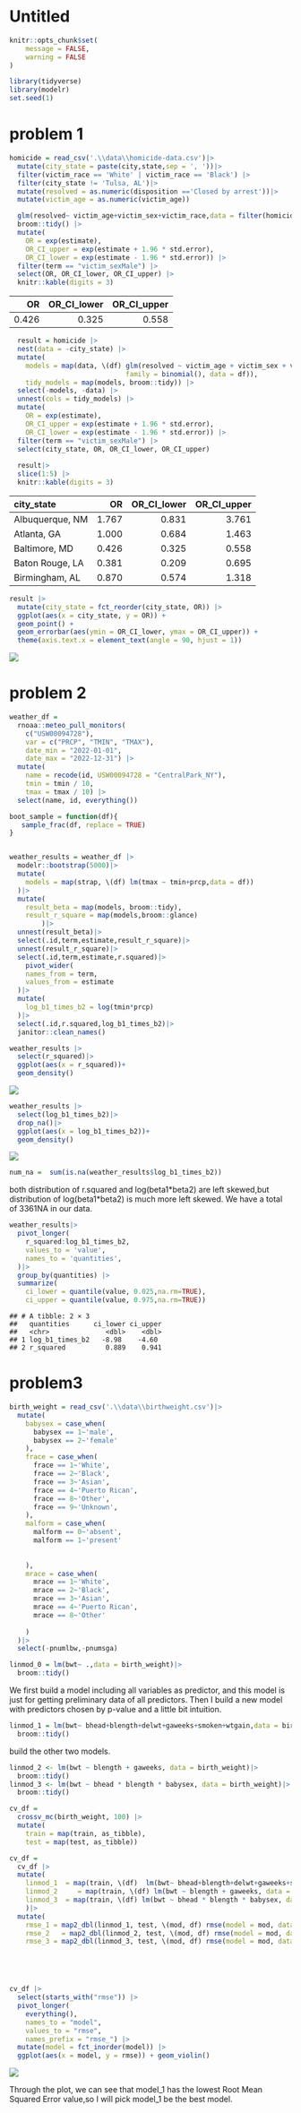 Untitled
================

``` r
knitr::opts_chunk$set(
    message = FALSE,
    warning = FALSE
)
```

``` r
library(tidyverse)
library(modelr)
set.seed(1)
```

# problem 1

``` r
homicide = read_csv('.\\data\\homicide-data.csv')|>
  mutate(city_state = paste(city,state,sep = ', '))|>
  filter(victim_race == 'White' | victim_race == 'Black') |>
  filter(city_state != 'Tulsa, AL')|>
  mutate(resolved = as.numeric(disposition =='Closed by arrest'))|>
  mutate(victim_age = as.numeric(victim_age))

  glm(resolved~ victim_age+victim_sex+victim_race,data = filter(homicide,city_state == 'Baltimore, MD'),family = binomial())|>
  broom::tidy() |> 
  mutate(
    OR = exp(estimate), 
    OR_CI_upper = exp(estimate + 1.96 * std.error),
    OR_CI_lower = exp(estimate - 1.96 * std.error)) |> 
  filter(term == "victim_sexMale") |> 
  select(OR, OR_CI_lower, OR_CI_upper) |>
  knitr::kable(digits = 3)
```

|    OR | OR_CI_lower | OR_CI_upper |
|------:|------------:|------------:|
| 0.426 |       0.325 |       0.558 |

``` r
  result = homicide |> 
  nest(data = -city_state) |> 
  mutate(
    models = map(data, \(df) glm(resolved ~ victim_age + victim_sex + victim_race, 
                             family = binomial(), data = df)),
    tidy_models = map(models, broom::tidy)) |> 
  select(-models, -data) |> 
  unnest(cols = tidy_models) |> 
  mutate(
    OR = exp(estimate), 
    OR_CI_upper = exp(estimate + 1.96 * std.error),
    OR_CI_lower = exp(estimate - 1.96 * std.error)) |> 
  filter(term == "victim_sexMale") |> 
  select(city_state, OR, OR_CI_lower, OR_CI_upper) 
  
  result|>
  slice(1:5) |> 
  knitr::kable(digits = 3)
```

| city_state      |    OR | OR_CI_lower | OR_CI_upper |
|:----------------|------:|------------:|------------:|
| Albuquerque, NM | 1.767 |       0.831 |       3.761 |
| Atlanta, GA     | 1.000 |       0.684 |       1.463 |
| Baltimore, MD   | 0.426 |       0.325 |       0.558 |
| Baton Rouge, LA | 0.381 |       0.209 |       0.695 |
| Birmingham, AL  | 0.870 |       0.574 |       1.318 |

``` r
result |> 
  mutate(city_state = fct_reorder(city_state, OR)) |> 
  ggplot(aes(x = city_state, y = OR)) + 
  geom_point() + 
  geom_errorbar(aes(ymin = OR_CI_lower, ymax = OR_CI_upper)) + 
  theme(axis.text.x = element_text(angle = 90, hjust = 1))
```

![](p8105_hw6_hh3043_files/figure-gfm/unnamed-chunk-4-1.png)<!-- -->

# problem 2

``` r
weather_df = 
  rnoaa::meteo_pull_monitors(
    c("USW00094728"),
    var = c("PRCP", "TMIN", "TMAX"), 
    date_min = "2022-01-01",
    date_max = "2022-12-31") |>
  mutate(
    name = recode(id, USW00094728 = "CentralPark_NY"),
    tmin = tmin / 10,
    tmax = tmax / 10) |>
  select(name, id, everything())

boot_sample = function(df){
   sample_frac(df, replace = TRUE)
}


weather_results = weather_df |>
  modelr::bootstrap(5000)|>
  mutate(
    models = map(strap, \(df) lm(tmax ~ tmin+prcp,data = df))
  )|>
  mutate(
    result_beta = map(models, broom::tidy),
    result_r_square = map(models,broom::glance)
        )|>
  unnest(result_beta)|>
  select(.id,term,estimate,result_r_square)|>
  unnest(result_r_square)|>
  select(.id,term,estimate,r.squared)|>
    pivot_wider(
    names_from = term,
    values_from = estimate
  )|>
  mutate(
    log_b1_times_b2 = log(tmin*prcp)
  )|>
  select(.id,r.squared,log_b1_times_b2)|>
  janitor::clean_names()

weather_results |>
  select(r_squared)|>
  ggplot(aes(x = r_squared))+
  geom_density()
```

![](p8105_hw6_hh3043_files/figure-gfm/unnamed-chunk-5-1.png)<!-- -->

``` r
weather_results |>
  select(log_b1_times_b2)|>
  drop_na()|>
  ggplot(aes(x = log_b1_times_b2))+
  geom_density()
```

![](p8105_hw6_hh3043_files/figure-gfm/unnamed-chunk-5-2.png)<!-- -->

``` r
num_na =  sum(is.na(weather_results$log_b1_times_b2))
```

both distribution of r.squared and log(beta1\*beta2) are left skewed,but
distribution of log(beta1\*beta2) is much more left skewed. We have a
total of 3361NA in our data.

``` r
weather_results|> 
  pivot_longer(
    r_squared:log_b1_times_b2,
    values_to = 'value',
    names_to = 'quantities',
  )|>
  group_by(quantities) |> 
  summarize(
    ci_lower = quantile(value, 0.025,na.rm=TRUE), 
    ci_upper = quantile(value, 0.975,na.rm=TRUE))
```

    ## # A tibble: 2 × 3
    ##   quantities      ci_lower ci_upper
    ##   <chr>              <dbl>    <dbl>
    ## 1 log_b1_times_b2   -8.98    -4.60 
    ## 2 r_squared          0.889    0.941

# problem3

``` r
birth_weight = read_csv('.\\data\\birthweight.csv')|>
  mutate(
    babysex = case_when(
      babysex == 1~'male',
      babysex == 2~'female'
    ),
    frace = case_when(
      frace == 1~'White',
      frace == 2~'Black',
      frace == 3~'Asian',
      frace == 4~'Puerto Rican',
      frace == 8~'Other',
      frace == 9~'Unknown',
    ),
    malform = case_when(
      malform == 0~'absent',
      malform == 1~'present'
      
      
    ),
    mrace = case_when(
      mrace == 1~'White',
      mrace == 2~'Black',
      mrace == 3~'Asian',
      mrace == 4~'Puerto Rican',
      mrace == 8~'Other'
   
    )
  )|>
  select(-pnumlbw,-pnumsga)

linmod_0 = lm(bwt~ .,data = birth_weight)|>
  broom::tidy()
```

We first build a model including all variables as predictor, and this
model is just for getting preliminary data of all predictors. Then I
build a new model with predictors chosen by p-value and a little bit
intuition.

``` r
linmod_1 = lm(bwt~ bhead+blength+delwt+gaweeks+smoken+wtgain,data = birth_weight)|>
  broom::tidy()
```

build the other two models.

``` r
linmod_2 <- lm(bwt ~ blength + gaweeks, data = birth_weight)|>
  broom::tidy()
linmod_3 <- lm(bwt ~ bhead * blength * babysex, data = birth_weight)|>
  broom::tidy()
```

``` r
cv_df =
  crossv_mc(birth_weight, 100) |> 
  mutate(
    train = map(train, as_tibble),
    test = map(test, as_tibble))

cv_df = 
  cv_df |> 
  mutate(
    linmod_1  = map(train, \(df)  lm(bwt~ bhead+blength+delwt+gaweeks+smoken+wtgain,data = birth_weight)),
    linmod_2     = map(train, \(df) lm(bwt ~ blength + gaweeks, data = birth_weight)),
    linmod_3  = map(train, \(df) lm(bwt ~ bhead * blength * babysex, data = birth_weight))
    )|> 
  mutate(
    rmse_1 = map2_dbl(linmod_1, test, \(mod, df) rmse(model = mod, data = df)),
    rmse_2   = map2_dbl(linmod_2, test, \(mod, df) rmse(model = mod, data = df)),
    rmse_3 = map2_dbl(linmod_3, test, \(mod, df) rmse(model = mod, data = df)))





cv_df |> 
  select(starts_with("rmse")) |> 
  pivot_longer(
    everything(),
    names_to = "model", 
    values_to = "rmse",
    names_prefix = "rmse_") |> 
  mutate(model = fct_inorder(model)) |> 
  ggplot(aes(x = model, y = rmse)) + geom_violin()
```

![](p8105_hw6_hh3043_files/figure-gfm/unnamed-chunk-10-1.png)<!-- -->

Through the plot, we can see that model_1 has the lowest Root Mean
Squared Error value,so I will pick model_1 be the best model.
